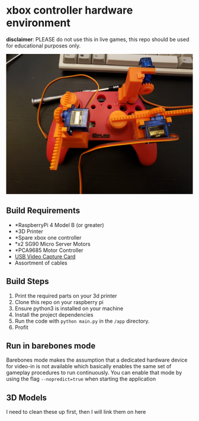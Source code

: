 # xbox controller hardware environment 

__disclaimer__: PLEASE do not use this in live games, this repo should be used for educational purposes only. 

![pic of the rig](images/20210111_231910.jpg)
## Build Requirements
- *RaspberryPi 4 Model B (or greater)
- *3D Printer
- *Spare xbox one controller
- *x2 SG90 Micro Server Motors
- *PCA9685 Motor Controller
- [USB Video Capture Card](https://www.amazon.com/gp/product/B08LPT3T12/ref=ppx_yo_dt_b_asin_title_o01_s00?ie=UTF8&psc=1)
- Assortment of cables 

## Build Steps
1. Print the required parts on your 3d printer
2. Clone this repo on your raspberry pi
3. Ensure python3 is installed on your machine
4. Install the project dependencies
5. Run the code with `python main.py` in the `/app` directory.
6. Profit

## Run in barebones mode
Barebones mode makes the assumption that a dedicated hardware device for video-in is not available which basically enables the same set of gameplay procedures to run continuously. 
You can enable that mode by using the flag `--nopredict=true` when starting the application

## 3D Models
I need to clean these up first, then I will link them on here
